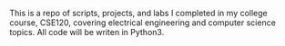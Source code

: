 This is a repo of scripts, projects, and labs I completed in my  college course, CSE120, covering electrical engineering and computer science topics.  All code will be writen in Python3.

